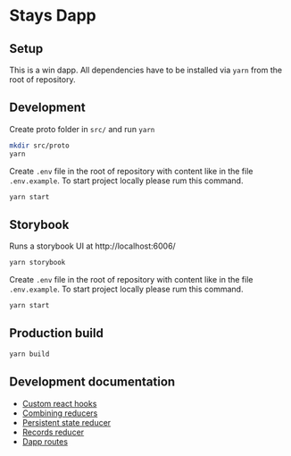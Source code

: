 # Stays Dapp

## Setup

This is a win dapp.
All dependencies have to be installed via `yarn` from the root of repository.

## Development

Create proto folder in `src/` and run `yarn`
```bash
mkdir src/proto
yarn
```

Create  `.env` file in the root of repository with content like in the file `.env.example`. To start project locally please rum this command.
```bash
yarn start
```
## Storybook

Runs a storybook UI at http://localhost:6006/
```bash
yarn storybook
```

Create  `.env` file in the root of repository with content like in the file `.env.example`. To start project locally please rum this command.
```bash
yarn start
```
## Production build

```bash
yarn build
```

## Development documentation

- [Custom react hooks](docs/hooks.md)
- [Combining reducers](docs/combineReducers.md)
- [Persistent state reducer](docs/localStorage.md)
- [Records reducer](docs/records.md)
- [Dapp routes](docs/routes.md)
